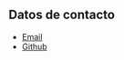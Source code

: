 ## Datos de contacto

* [Email](sergiquijano@gmail.com)
* [Github](https://github.com/SergioQuijanoRey)
